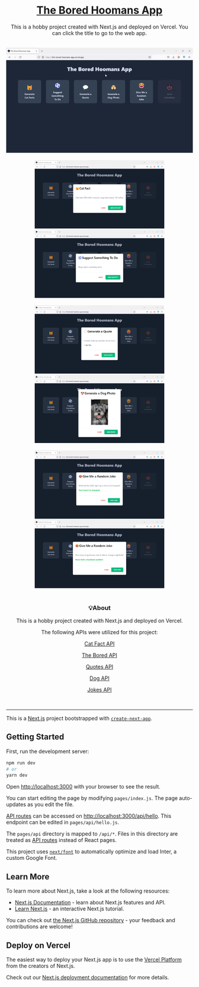 <div align="center">
  <h1><a href="https://the-bored-hoomans-app.vercel.app/">The Bored Hoomans App</a></h1>
  <p>This is a hobby project created with Next.js and deployed on Vercel. You can click the title to go to the web app.</p>
</div>

<br>

<div align="center">
  <img src="https://github.com/Fynmn/.github-images/blob/main/the_bored_hooman_app_LiveDemo.gif?raw=true"/>
</div>

<br>

<div align="center">
  <span>
      <img src="https://github.com/Fynmn/.github-images/blob/main/cat-fact.png" width="350"/>
      <img src="https://github.com/Fynmn/.github-images/blob/main/suggest-something-to-do.png" width="350"/>
  </span>
</div>

<br>

<div align="center">
  <span>
      <img src="https://github.com/Fynmn/.github-images/blob/main/generate-quote.png" width="350"/>
      <img src="https://github.com/Fynmn/.github-images/blob/main/dog-photo.png" width="350"/>
  </span>
</div>

<br>
  
<div align="center">
  <span>
      <img src="https://github.com/Fynmn/.github-images/blob/main/joke.png" width="350"/>
      <img src="https://github.com/Fynmn/.github-images/blob/main/joke1.png" width="350"/>
  </span>
</div>

<br>

<div align="center">
  <h3> 💡About</h3>
  <p>This is a hobby project created with Next.js and deployed on Vercel.</p>
  <p>The following APIs were utilized for this project:</p>
  <p><a href="https://catfact.ninja/">Cat Fact API</a></p>
  <p><a href="https://www.boredapi.com/">The Bored API</a></p>
  <p><a href="https://rapidapi.com/martin.svoboda/api/quotes15">Quotes API</a></p>
  <p><a href="https://dog.ceo/dog-api/">Dog API</a></p>
  <p><a href="https://official-joke-api.appspot.com/">Jokes API</a></p>
</div>

<br>
  
---

This is a [Next.js](https://nextjs.org/) project bootstrapped with [`create-next-app`](https://github.com/vercel/next.js/tree/canary/packages/create-next-app).

## Getting Started

First, run the development server:

```bash
npm run dev
# or
yarn dev
```

Open [http://localhost:3000](http://localhost:3000) with your browser to see the result.

You can start editing the page by modifying `pages/index.js`. The page auto-updates as you edit the file.

[API routes](https://nextjs.org/docs/api-routes/introduction) can be accessed on [http://localhost:3000/api/hello](http://localhost:3000/api/hello). This endpoint can be edited in `pages/api/hello.js`.

The `pages/api` directory is mapped to `/api/*`. Files in this directory are treated as [API routes](https://nextjs.org/docs/api-routes/introduction) instead of React pages.

This project uses [`next/font`](https://nextjs.org/docs/basic-features/font-optimization) to automatically optimize and load Inter, a custom Google Font.

## Learn More

To learn more about Next.js, take a look at the following resources:

- [Next.js Documentation](https://nextjs.org/docs) - learn about Next.js features and API.
- [Learn Next.js](https://nextjs.org/learn) - an interactive Next.js tutorial.

You can check out [the Next.js GitHub repository](https://github.com/vercel/next.js/) - your feedback and contributions are welcome!

## Deploy on Vercel

The easiest way to deploy your Next.js app is to use the [Vercel Platform](https://vercel.com/new?utm_medium=default-template&filter=next.js&utm_source=create-next-app&utm_campaign=create-next-app-readme) from the creators of Next.js.

Check out our [Next.js deployment documentation](https://nextjs.org/docs/deployment) for more details.
